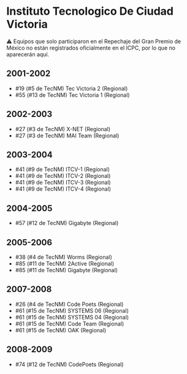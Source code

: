 # Instituto Tecnologico De Ciudad Victoria

:warning: Equipos que solo participaron en el Repechaje del Gran Premio de México no están registrados oficialmente en el ICPC, por lo que no aparecerán aquí.

## 2001-2002

- #19 (#5 de TecNM) Tec Victoria 2 (Regional)
- #55 (#13 de TecNM) Tec Victoria 1 (Regional)

## 2002-2003

- #27 (#3 de TecNM) X-NET (Regional)
- #27 (#3 de TecNM) MAI Team (Regional)

## 2003-2004

- #41 (#9 de TecNM) ITCV-1 (Regional)
- #41 (#9 de TecNM) ITCV-2 (Regional)
- #41 (#9 de TecNM) ITCV-3 (Regional)
- #41 (#9 de TecNM) ITCV-4 (Regional)

## 2004-2005

- #57 (#12 de TecNM) Gigabyte (Regional)

## 2005-2006

- #38 (#4 de TecNM) Worms (Regional)
- #85 (#11 de TecNM) 2Active (Regional)
- #85 (#11 de TecNM) Gigabyte (Regional)

## 2007-2008

- #26 (#4 de TecNM) Code Poets (Regional)
- #61 (#15 de TecNM) SYSTEMS 06 (Regional)
- #61 (#15 de TecNM) SYSTEMS 04 (Regional)
- #61 (#15 de TecNM) Code Team (Regional)
- #61 (#15 de TecNM) OAK (Regional)

## 2008-2009

- #74 (#12 de TecNM) CodePoets (Regional)


